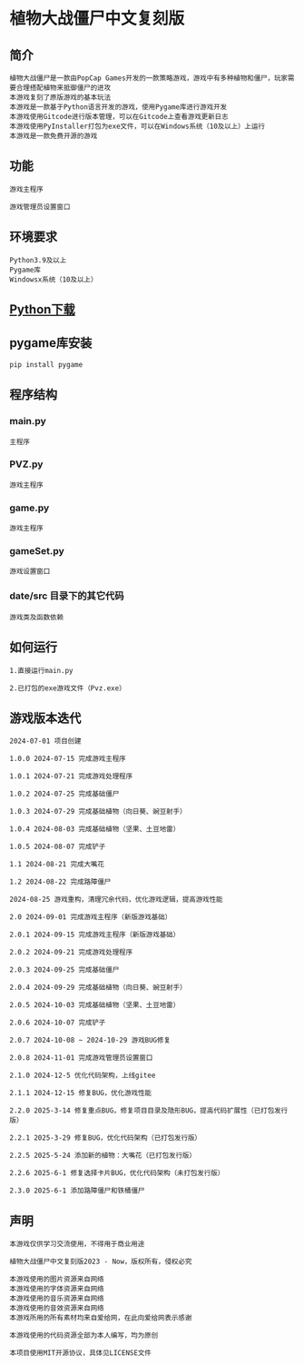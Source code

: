 # 植物大战僵尸中文复刻版

## 简介

    植物大战僵尸是一款由PopCap Games开发的一款策略游戏，游戏中有多种植物和僵尸，玩家需要合理搭配植物来抵御僵尸的进攻
    本游戏复刻了原版游戏的基本玩法
    本游戏是一款基于Python语言开发的游戏，使用Pygame库进行游戏开发
    本游戏使用Gitcode进行版本管理，可以在Gitcode上查看游戏更新日志
    本游戏使用PyInstaller打包为exe文件，可以在Windows系统（10及以上）上运行
    本游戏是一款免费开源的游戏

## 功能

    游戏主程序

    游戏管理员设置窗口

## 环境要求

    Python3.9及以上
    Pygame库
    Windowsx系统（10及以上）

## [Python下载](https://www.python.org/downloads/)

## pygame库安装

    pip install pygame

## 程序结构

### main.py

    主程序

### PVZ.py

    游戏主程序

### game.py

    游戏主程序

### gameSet.py

    游戏设置窗口

### date/src 目录下的其它代码

    游戏类及函数依赖

## 如何运行

    1.直接运行main.py

    2.已打包的exe游戏文件（Pvz.exe）

## 游戏版本迭代

    2024-07-01 项目创建

    1.0.0 2024-07-15 完成游戏主程序

    1.0.1 2024-07-21 完成游戏处理程序

    1.0.2 2024-07-25 完成基础僵尸

    1.0.3 2024-07-29 完成基础植物（向日葵、豌豆射手）

    1.0.4 2024-08-03 完成基础植物（坚果、土豆地雷）

    1.0.5 2024-08-07 完成铲子

    1.1 2024-08-21 完成大嘴花

    1.2 2024-08-22 完成路障僵尸

    2024-08-25 游戏重构，清理冗余代码，优化游戏逻辑，提高游戏性能

    2.0 2024-09-01 完成游戏主程序（新版游戏基础）

    2.0.1 2024-09-15 完成游戏主程序（新版游戏基础）

    2.0.2 2024-09-21 完成游戏处理程序

    2.0.3 2024-09-25 完成基础僵尸

    2.0.4 2024-09-29 完成基础植物（向日葵、豌豆射手）

    2.0.5 2024-10-03 完成基础植物（坚果、土豆地雷）

    2.0.6 2024-10-07 完成铲子

    2.0.7 2024-10-08 ~ 2024-10-29 游戏BUG修复

    2.0.8 2024-11-01 完成游戏管理员设置窗口

    2.1.0 2024-12-5 优化代码架构，上线gitee

    2.1.1 2024-12-15 修复BUG，优化游戏性能

    2.2.0 2025-3-14 修复重点BUG，修复项目目录及隐形BUG，提高代码扩展性（已打包发行版）

    2.2.1 2025-3-29 修复BUG，优化代码架构（已打包发行版）

    2.2.5 2025-5-24 添加新的植物：大嘴花（已打包发行版）

    2.2.6 2025-6-1 修复选择卡片BUG，优化代码架构（未打包发行版）
    
    2.3.0 2025-6-1 添加路障僵尸和铁桶僵尸

## 声明

    本游戏仅供学习交流使用，不得用于商业用途

    植物大战僵尸中文复刻版2023 - Now，版权所有，侵权必究

    本游戏使用的图片资源来自网络
    本游戏使用的字体资源来自网络
    本游戏使用的音乐资源来自网络
    本游戏使用的音效资源来自网络
    本游戏所用的所有素材均来自爱给网，在此向爱给网表示感谢

    本游戏使用的代码资源全部为本人编写，均为原创

    本项目使用MIT开源协议，具体见LICENSE文件
